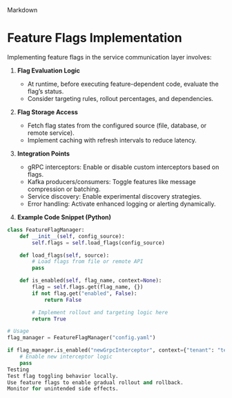 Markdown

# Feature Flags Implementation

Implementing feature flags in the service communication layer involves:

1.  **Flag Evaluation Logic**
    * At runtime, before executing feature-dependent code, evaluate the flag’s status.
    * Consider targeting rules, rollout percentages, and dependencies.

2.  **Flag Storage Access**
    * Fetch flag states from the configured source (file, database, or remote service).
    * Implement caching with refresh intervals to reduce latency.

3.  **Integration Points**
    * gRPC interceptors: Enable or disable custom interceptors based on flags.
    * Kafka producers/consumers: Toggle features like message compression or batching.
    * Service discovery: Enable experimental discovery strategies.
    * Error handling: Activate enhanced logging or alerting dynamically.

4.  **Example Code Snippet (Python)**

```python
class FeatureFlagManager:
    def __init__(self, config_source):
        self.flags = self.load_flags(config_source)

    def load_flags(self, source):
        # Load flags from file or remote API
        pass

    def is_enabled(self, flag_name, context=None):
        flag = self.flags.get(flag_name, {})
        if not flag.get("enabled", False):
            return False

        # Implement rollout and targeting logic here
        return True

# Usage
flag_manager = FeatureFlagManager("config.yaml")

if flag_manager.is_enabled("newGrpcInterceptor", context={"tenant": "tenantA"}):
    # Enable new interceptor logic
    pass
Testing
Test flag toggling behavior locally.
Use feature flags to enable gradual rollout and rollback.
Monitor for unintended side effects.
